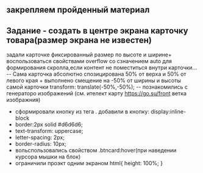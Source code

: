 ## закрепляем пройденный материал
## Задание - создать в центре экрана карточку товара(размер экрана не известен)
задали карточке фиксированный размер по высоте и ширине+ воспользоваться свойствами overflow со сзначением auto для формирования скролла,если контент не поместиться внутри карточки...
-- Сама карточка абсолютно спозицирована 50% от верха и 50% от левого края + выполнено смещение на -50% от ширины и высоты самой карточки transform:
translate(-50%,-50%);
-- познакомились с генераторо изображений (см. ителект карту
https://go.su/front ветка изображния)
- сформировали кнопку из тега <a>. добавили в кнопку:
display:inline-block
- border:2px solid #d6d6d6;
- text-transform: uppercase;
- letter-spacing: 2px;
- border-radius: 10px;
- вольспользовались свойством  .btncard:hover(при наведении курсора мышки на блок)
-  ограничили проэкт одним экраном html{
    height: 100%;
}
